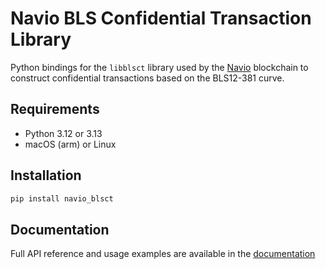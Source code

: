 # Navio BLS Confidential Transaction Library

Python bindings for the `libblsct` library used by the [Navio](https://nav.io/) blockchain to construct confidential transactions based on the BLS12-381 curve.

## Requirements
- Python 3.12 or 3.13
- macOS (arm) or Linux

## Installation

```bash
pip install navio_blsct
```

## Documentation
Full API reference and usage examples are available in the [documentation](https://nav-io.github.io/libblsct-bindings/python/)
